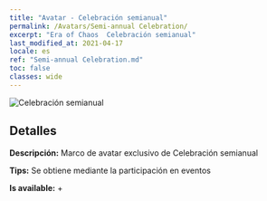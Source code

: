 ```yaml
---
title: "Avatar - Celebración semianual"
permalink: /Avatars/Semi-annual Celebration/
excerpt: "Era of Chaos  Celebración semianual"
last_modified_at: 2021-04-17
locale: es
ref: "Semi-annual Celebration.md"
toc: false
classes: wide
---
```

 ![Celebración semianual](/images/a/avatarFrame_50.png)

## Detalles

 **Descripción:** Marco de avatar exclusivo de Celebración semianual 

 **Tips:** Se obtiene mediante la participación en eventos 

 **Is available:**  + 

